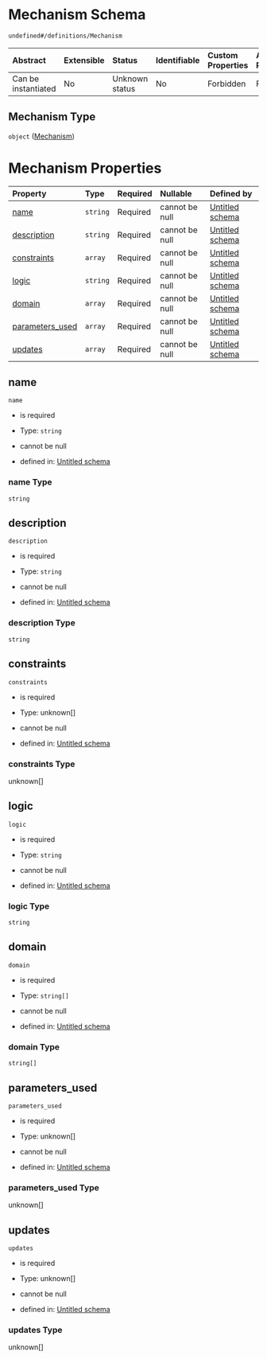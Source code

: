 # Mechanism Schema

```txt
undefined#/definitions/Mechanism
```



| Abstract            | Extensible | Status         | Identifiable | Custom Properties | Additional Properties | Access Restrictions | Defined In                                                                  |
| :------------------ | :--------- | :------------- | :----------- | :---------------- | :-------------------- | :------------------ | :-------------------------------------------------------------------------- |
| Can be instantiated | No         | Unknown status | No           | Forbidden         | Forbidden             | none                | [schema.schema.json\*](../../out/schema.schema.json "open original schema") |

## Mechanism Type

`object` ([Mechanism](schema-definitions-mechanism.md))

# Mechanism Properties

| Property                             | Type     | Required | Nullable       | Defined by                                                                                                                                  |
| :----------------------------------- | :------- | :------- | :------------- | :------------------------------------------------------------------------------------------------------------------------------------------ |
| [name](#name)                        | `string` | Required | cannot be null | [Untitled schema](schema-definitions-mechanism-properties-name.md "undefined#/definitions/Mechanism/properties/name")                       |
| [description](#description)          | `string` | Required | cannot be null | [Untitled schema](schema-definitions-mechanism-properties-description.md "undefined#/definitions/Mechanism/properties/description")         |
| [constraints](#constraints)          | `array`  | Required | cannot be null | [Untitled schema](schema-definitions-mechanism-properties-constraints.md "undefined#/definitions/Mechanism/properties/constraints")         |
| [logic](#logic)                      | `string` | Required | cannot be null | [Untitled schema](schema-definitions-mechanism-properties-logic.md "undefined#/definitions/Mechanism/properties/logic")                     |
| [domain](#domain)                    | `array`  | Required | cannot be null | [Untitled schema](schema-definitions-mechanism-properties-domain.md "undefined#/definitions/Mechanism/properties/domain")                   |
| [parameters\_used](#parameters_used) | `array`  | Required | cannot be null | [Untitled schema](schema-definitions-mechanism-properties-parameters_used.md "undefined#/definitions/Mechanism/properties/parameters_used") |
| [updates](#updates)                  | `array`  | Required | cannot be null | [Untitled schema](schema-definitions-mechanism-properties-updates.md "undefined#/definitions/Mechanism/properties/updates")                 |

## name



`name`

*   is required

*   Type: `string`

*   cannot be null

*   defined in: [Untitled schema](schema-definitions-mechanism-properties-name.md "undefined#/definitions/Mechanism/properties/name")

### name Type

`string`

## description



`description`

*   is required

*   Type: `string`

*   cannot be null

*   defined in: [Untitled schema](schema-definitions-mechanism-properties-description.md "undefined#/definitions/Mechanism/properties/description")

### description Type

`string`

## constraints



`constraints`

*   is required

*   Type: unknown\[]

*   cannot be null

*   defined in: [Untitled schema](schema-definitions-mechanism-properties-constraints.md "undefined#/definitions/Mechanism/properties/constraints")

### constraints Type

unknown\[]

## logic



`logic`

*   is required

*   Type: `string`

*   cannot be null

*   defined in: [Untitled schema](schema-definitions-mechanism-properties-logic.md "undefined#/definitions/Mechanism/properties/logic")

### logic Type

`string`

## domain



`domain`

*   is required

*   Type: `string[]`

*   cannot be null

*   defined in: [Untitled schema](schema-definitions-mechanism-properties-domain.md "undefined#/definitions/Mechanism/properties/domain")

### domain Type

`string[]`

## parameters\_used



`parameters_used`

*   is required

*   Type: unknown\[]

*   cannot be null

*   defined in: [Untitled schema](schema-definitions-mechanism-properties-parameters_used.md "undefined#/definitions/Mechanism/properties/parameters_used")

### parameters\_used Type

unknown\[]

## updates



`updates`

*   is required

*   Type: unknown\[]

*   cannot be null

*   defined in: [Untitled schema](schema-definitions-mechanism-properties-updates.md "undefined#/definitions/Mechanism/properties/updates")

### updates Type

unknown\[]
